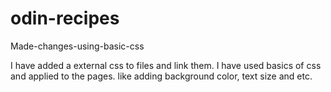 # odin-recipes
Made-changes-using-basic-css

I have added a external css to files and link them. I have used basics of css and applied to the pages.
like adding background color, text size and etc.
